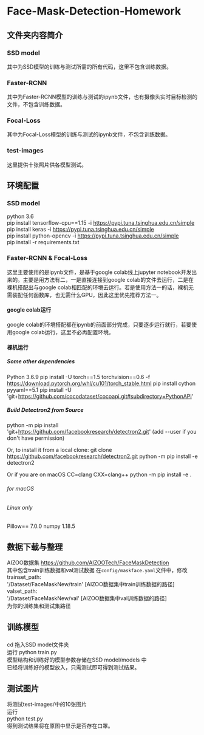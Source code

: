 # Face-Mask-Detection-Homework

## 文件夹内容简介
### SSD model 
其中为SSD模型的训练与测试所需的所有代码，这里不包含训练数据。

### Faster-RCNN
其中为Faster-RCNN模型的训练与测试的ipynb文件，也有摄像头实时目标检测的文件，不包含训练数据。

### Focal-Loss
其中为Focal-Loss模型的训练与测试的ipynb文件，不包含训练数据。

### test-images
这里提供十张照片供各模型测试。

## 环境配置
### SSD model 
python 3.6  
pip install tensorflow-cpu==1.15    -i https://pypi.tuna.tsinghua.edu.cn/simple  
pip install keras    -i https://pypi.tuna.tsinghua.edu.cn/simple  
pip install python-opencv    -i https://pypi.tuna.tsinghua.edu.cn/simple  
pip install -r requirements.txt

### Faster-RCNN & Focal-Loss
这里主要使用的是ipynb文件，是基于google colab线上jupyter notebook开发出来的。主要是用方法有二，一是直接连接到google colab的文件去运行，二是在裸机搭配出与google colab相匹配的环境去运行。若是使用方法一的话，裸机无需装配任何函数库，也无需什么GPU，因此这里优先推荐方法一。

#### google colab运行
google colab的环境搭配都在ipynb的前面部分完成，只要逐步运行就行，若要使用google colab运行，这里不必再配置环境。

#### 裸机运行

##### Some other dependencies

Python 3.6.9
pip install -U torch==1.5 torchvision==0.6 -f https://download.pytorch.org/whl/cu101/torch_stable.html 
pip install cython pyyaml==5.1
pip install -U 'git+https://github.com/cocodataset/cocoapi.git#subdirectory=PythonAPI'

##### Build Detectron2 from Source

python -m pip install 'git+https://github.com/facebookresearch/detectron2.git'
(add --user if you don't have permission)

Or, to install it from a local clone:
git clone https://github.com/facebookresearch/detectron2.git
python -m pip install -e detectron2

Or if you are on macOS
CC=clang CXX=clang++ python -m pip install -e .

###### for macOS

###### Linux only
Pillow== 7.0.0 
numpy                    1.18.5


 
## 数据下载与整理
AIZOO数据集 https://github.com/AIZOOTech/FaceMaskDetection  
其中包含train训练数据和val测试数据
在`config/maskface.yaml`文件中，修改  
trainset_path:  
  '/Dataset/FaceMaskNew/train' [AIZOO数据集中train训练数据的路径]   
valset_path:  
  '/Dataset/FaceMaskNew/val'   [AIZOO数据集中val训练数据的路径]  
为你的训练集和测试集路径  

## 训练模型
###
cd 拖入SSD model文件夹  
运行  python train.py  
模型结构和训练好的模型参数存储在SSD model/models 中  
已经将训练好的模型放入，只需测试即可得到测试结果。

## 测试图片
将测试test-images/中的10张图片  
运行  
python test.py  
得到测试结果将在原图中显示是否存在口罩。 
